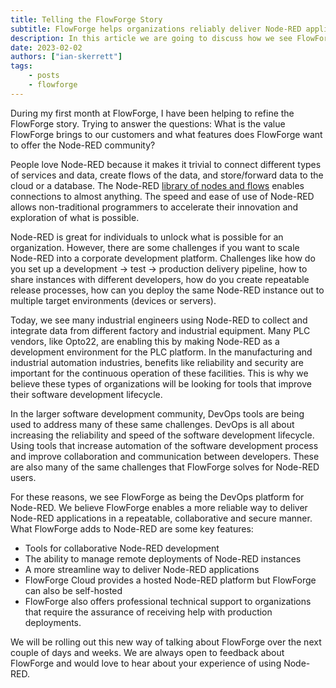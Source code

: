 ```yaml
---
title: Telling the FlowForge Story
subtitle: FlowForge helps organizations reliably deliver Node-RED applications
description: In this article we are going to discuss how we see FlowForge helping Node-RED developers deliver applications more reliably.
date: 2023-02-02
authors: ["ian-skerrett"]
tags:
    - posts
    - flowforge
---
```


During my first month at FlowForge, I have been helping to refine the FlowForge story. Trying to answer the questions: What is the value FlowForge brings to our customers and what features does FlowForge want to offer the Node-RED community?

<!--more-->

People love Node-RED because it makes it trivial to connect different types of services and data, create flows of the data, and store/forward data to the cloud or a database. The Node-RED [library of nodes and flows](https://flows.nodered.org/) enables connections to almost anything. The speed and ease of use of Node-RED allows non-traditional programmers to accelerate their innovation and exploration of what is possible.

Node-RED is great for individuals to unlock what is possible for an organization. However, there are some challenges if you want to scale Node-RED into a corporate development platform. Challenges like how do you set up a development -> test -> production delivery pipeline, how to share instances with different developers, how do you create repeatable release processes, how can you deploy the same Node-RED instance out to multiple target environments (devices or servers). 

Today, we see many industrial engineers using Node-RED to collect and integrate data from different factory and industrial equipment. Many PLC vendors, like Opto22, are enabling this by making Node-RED as a development environment for the PLC platform. In the manufacturing and industrial automation industries, benefits like reliability and security are important for the continuous operation of these facilities.  This is why we believe these types of organizations will be looking for tools that improve their software development lifecycle.

In the larger software development community, DevOps tools are being used to address many of these same challenges. DevOps is all about increasing the reliability and speed of the software development lifecycle. Using tools that increase automation of the software development process and improve collaboration and communication between developers. These are also many of the same challenges that FlowForge solves for Node-RED users. 

For these reasons, we see FlowForge as being the DevOps platform for Node-RED. We believe FlowForge enables a more reliable way to deliver Node-RED applications in a repeatable, collaborative and secure manner. What FlowForge adds to Node-RED are some key features:
* Tools for collaborative Node-RED development 
* The ability to manage remote deployments of Node-RED instances
* A more streamline way to deliver Node-RED applications
* FlowForge Cloud provides a hosted Node-RED platform but FlowForge can also be self-hosted
* FlowForge also offers professional technical support to organizations that require the assurance of receiving help with production deployments.

We will be rolling out this new way of talking about FlowForge over the next couple of days and weeks. We are always open to feedback about FlowForge and would love to hear about your experience of using Node-RED.